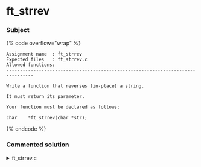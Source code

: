 # ft\_strrev

### Subject

{% code overflow="wrap" %}
```
Assignment name  : ft_strrev
Expected files   : ft_strrev.c
Allowed functions:
--------------------------------------------------------------------------------

Write a function that reverses (in-place) a string.

It must return its parameter.

Your function must be declared as follows:

char    *ft_strrev(char *str);
```
{% endcode %}

### Commented solution

<details>

<summary>ft_strrev.c</summary>

{% code overflow="wrap" lineNumbers="true" %}
```c
#include <stdio.h>

char    *ft_strrev(char *str)
{
	int i;
	int len;
	char tmp;


	i = 0;
	len = 0;
	while (str[len])
		len++;
	while (i < len - 1)
	{
		tmp = str[i];
		str[i] = str[len - 1];
		str[len - 1] = tmp;
		i++;
		len--;
	}
	return (str);
}

/*int	main(void)
{
	char s[] = "Hello World";
	ft_strrev(s);
	printf("%s\n", s);
	return (0);
}
```
{% endcode %}

</details>
